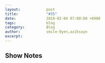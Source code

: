 ```yaml
---
layout:            post
title:             "#35"
date:              2018-02-04 07:00:00 +0900
tags:              blog
category:          Blog
author:            smile-0yen,azihsoyn
excerpt:           
---
```


## Show Notes
